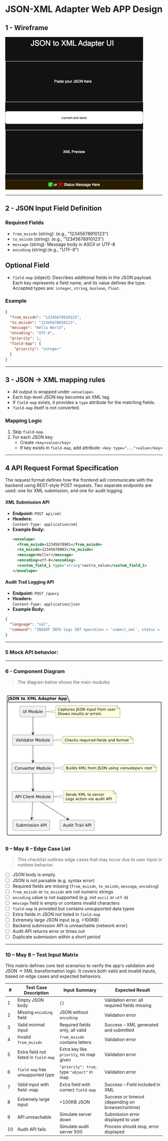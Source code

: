 # JSON-XML Adapter Web APP Design

## 1 - Wireframe

![ui_wireframe](./wireframe.drawio.png)

---
## 2 - JSON Input Field Definition

### Required Fields

- `from_msisdn` (string): (e.g., "12345678910123")
- `to_msisdn` (string): (e.g., "12345678910123")
- `message` (string): Message body in ASCII or UTF-8
- `encoding` (string):(e.g., "UTF-8")

## Optional Field

- `field-map` (object): Describes additional fields in the JSON payload. Each key represents a field name, and its value defines the type. Accepted types are: `integer`, `string`, `boolean`, `float`.

### Example

```json
{
  "from_msisdn": "12345678910123",
  "to_msisdn": "12345678910123",
  "message": "Hello World",
  "encoding": "UTF-8",
  "priority": 1,
  "field-map": {
    "priority": "integer"
  }
}
```
---
## 3 - JSON → XML mapping rules

- All output is wrapped under `<envelope>`.
- Each top-level JSON key becomes an XML tag.
- If `field-map` exists, it provides a `type` attribute for the matching fields.
- `field-map` itself is not converted.

### Mapping Logic

1. Skip `field-map`.
2. For each JSON key:
   - Create `<key>value</key>`
   - If key exists in `field-map`, add attribute: `<key type="...">value</key>`

---

## 4  API Request Format Specification

The request format defines how the frontend will communicate with the backend using REST-style POST requests. Two separate endpoints are used: one for XML submission, and one for audit logging.

#### XML Submission API

- **Endpoint:** `POST api/xml`
- **Headers:**  
  `Content-Type: application/xml`
- **Example Body:**
  ```xml
  <envelope>
    <from_msisdn>12345678901</from_msisdn>
    <to_msisdn>12345678902</to_msisdn>
    <message>Hello!</message>
    <encoding>utf-8</encoding>
    <custom_field_1 type="string">extra_value</custom_field_1>
  </envelope>
   ``` 

#### Audit Trail Logging API
- **Endpoint:** `POST /query`
- **Headers:**  
`Content-Type: application/json`
- **Example Body:**
```json
{
  "language": "sql",
  "command": "INSERT INTO logs SET operation = 'submit_xml', status = 'success', timestamp = '2025-05-07T15:00:00Z'"
}
```

---

### 5 Mock API behavior:

---

### 6 - Component Diagram

> The diagram below shows the main modules

![compopnent_diagram](./compopnent_diagram.png)
---

### 9 – May 8 – Edge Case List

>  This checklist outlines edge cases that may occur due to user input or runtime behavior. 

- [ ] JSON body is empty
- [ ] JSON is not parsable (e.g. syntax error)
- [ ] Required fields are missing (`from_msisdn`, `to_msisdn`, `message`, `encoding`)
- [ ] `from_msisdn` or `to_msisdn` are not numeric strings
- [ ] `encoding` value is not supported (e.g. not `ascii` or `utf-8`)
- [ ] `message` field is empty or contains invalid characters
- [ ] `field-map` is provided but contains unsupported data types
- [ ] Extra fields in JSON not listed in `field-map`
- [ ] Extremely large JSON input (e.g. >100KB)
- [ ] Backend submission API is unreachable (network error)
- [ ] Audit API returns error or times out
- [ ] Duplicate submission within a short period

---

### 10 – May 8 – Test Input Matrix

This matrix defines core test scenarios to verify the app's validation and JSON → XML transformation logic. It covers both valid and invalid inputs, based on edge cases and expected behaviors.

| #  | Test Case Description                      | Input Summary                                  | Expected Result                         |
|----|--------------------------------------------|------------------------------------------------|------------------------------------------|
| 1  | Empty JSON body                            | `{}`                                           | Validation error: all required fields missing |
| 2  | Missing `encoding` field                   | JSON without `encoding`                        | Validation error                         |
| 3  | Valid minimal input                        | Required fields only, all valid                | Success – XML generated and submitted    |
| 4  | Invalid `from_msisdn`                      | `from_msisdn` contains letters                 | Validation error                         |
| 5  | Extra field not listed in `field-map`      | Extra key like `priority`, no map given        | Validation error                         |
| 6  | `field-map` has unsupported type           | `"priority": true`, type `"object"` in map     | Validation error                         |
| 7  | Valid input with field-map                 | Extra field with correct `field-map`           | Success – Field included in XML          |
| 8  | Extremely large input                      | >100KB JSON                                    | Success or timeout (depending on browser/runtime) |
| 9  | API unreachable                            | Simulate server down                           | Submission error displayed to user       |
| 10 | Audit API fails                            | Simulate audit server 500                      | Process should stop, error displayed     |

